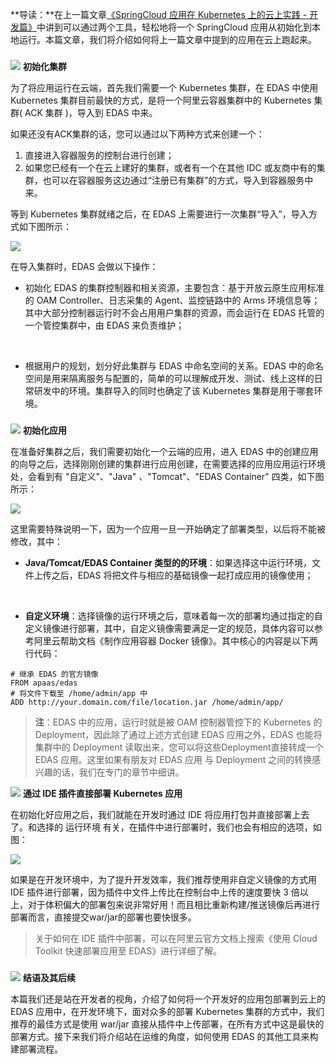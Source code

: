 **导读：**在上一篇文章[《SpringCloud 应用在 Kubernetes 上的云上实践 - 开发篇》](https://www.yuque.com/xiankanpengyouquandisitiaodongtai/wewxb3/hw0mpc)中讲到可以通过两个工具，轻松地将一个 SpringCloud 应用从初始化到本地运行。本篇文章，我们将介绍如何将上一篇文章中提到的应用在云上跑起来。

### 
![](https://cdn.nlark.com/yuque/0/2020/gif/1169676/1601289240324-2cfef487-4989-4ce3-a96b-dbf38cde7d2d.gif#height=64&id=XUaa0&originHeight=10&originWidth=22&originalType=binary&ratio=1&rotation=0&showTitle=false&size=0&status=done&style=none&title=&width=140)
**初始化集群**

为了将应用运行在云端，首先我们需要一个 Kubernetes 集群，在 EDAS 中使用 Kubernetes 集群目前最快的方式，是将一个阿里云容器集群中的 Kubernetes 集群( ACK 集群 )，导入到 EDAS 中来。

如果还没有ACK集群的话，您可以通过以下两种方式来创建一个：

1. 直接进入容器服务的控制台进行创建；
2. 如果您已经有一个在云上建好的集群，或者有一个在其他 IDC 或友商中有的集群，也可以在容器服务这边通过“注册已有集群”的方式，导入到容器服务中来。

等到 Kubernetes 集群就绪之后，在 EDAS 上需要进行一次集群“导入”，导入方式如下图所示：

![](https://cdn.nlark.com/yuque/0/2020/jpeg/1169676/1601289240321-bb5efefe-a386-467d-b7ea-825b61fb23f8.jpeg?x-oss-process=image%2Fwatermark%2Ctype_d3F5LW1pY3JvaGVp%2Csize_78%2Ctext_5rK554K45bCP5rOi%2Ccolor_FFFFFF%2Cshadow_50%2Ct_80%2Cg_se%2Cx_10%2Cy_10#averageHue=%23fefdfb&height=956&id=okwmp&originHeight=956&originWidth=2734&originalType=binary&ratio=1&rotation=0&showTitle=false&size=0&status=done&style=none&title=&width=2734)

在导入集群时，EDAS 会做以下操作：

- 初始化 EDAS 的集群控制器和相关资源，主要包含：基于开放云原生应用标准的 OAM Controller、日志采集的 Agent、监控链路中的 Arms 环境信息等；其中大部分控制器运行时不会占用用户集群的资源，而会运行在 EDAS 托管的一个管控集群中，由 EDAS 来负责维护；

 

- 根据用户的规划，划分好此集群与 EDAS 中命名空间的关系。EDAS 中的命名空间是用来隔离服务与配置的，简单的可以理解成开发、测试、线上这样的日常研发中的环境。集群导入的同时也确定了该 Kubernetes 集群是用于哪套环境。

### 
![](https://cdn.nlark.com/yuque/0/2020/gif/1169676/1601289240260-4f43b455-5276-441c-993a-26cbc17f4b8f.gif#height=64&id=KnFWh&originHeight=10&originWidth=22&originalType=binary&ratio=1&rotation=0&showTitle=false&size=0&status=done&style=none&title=&width=140)
**初始化应用**

在准备好集群之后，我们需要初始化一个云端的应用，进入 EDAS 中的创建应用的向导之后，选择刚刚创建的集群进行应用创建，在需要选择的应用应用运行环境处，会看到有 "自定义"、"Java" 、"Tomcat"、"EDAS Container" 四类，如下图所示：

![](https://cdn.nlark.com/yuque/0/2020/jpeg/1169676/1601289240332-a6d3781b-5b26-49f1-8264-f9093c4c0f45.jpeg?x-oss-process=image%2Fwatermark%2Ctype_d3F5LW1pY3JvaGVp%2Csize_73%2Ctext_5rK554K45bCP5rOi%2Ccolor_FFFFFF%2Cshadow_50%2Ct_80%2Cg_se%2Cx_10%2Cy_10#averageHue=%23fafafa&height=1276&id=HqXf9&originHeight=1276&originWidth=2560&originalType=binary&ratio=1&rotation=0&showTitle=false&size=0&status=done&style=none&title=&width=2560)

这里需要特殊说明一下，因为一个应用一旦一开始确定了部署类型，以后将不能被修改，其中：

- **Java/Tomcat/EDAS Container 类型的的环境**：如果选择这中运行环境，文件上传之后，EDAS 将把文件与相应的基础镜像一起打成应用的镜像使用；

 

- **自定义环境**：选择镜像的运行环境之后，意味着每一次的部署均通过指定的自定义镜像进行部署，其中，自定义镜像需要满足一定的规范，具体内容可以参考阿里云帮助文档《制作应用容器 Docker 镜像》。其中核心的内容是以下两行代码：

```
# 继承 EDAS 的官方镜像
FROM apaas/edas
# 将文件下载至 /home/admin/app 中
ADD http://your.domain.com/file/location.jar /home/admin/app/
```

> **注**：EDAS 中的应用，运行时就是被 OAM 控制器管控下的 Kubernetes 的 Deployment，因此除了通过上述方式创建 EDAS 应用之外，EDAS 也能将集群中的 Deployment 读取出来，您可以将这些Deployment直接转成一个 EDAS 应用。这里如果有朋友对 EDAS 应用 与 Deployment 之间的转换感兴趣的话，我们在专门的章节中细讲。


![](https://cdn.nlark.com/yuque/0/2020/gif/1169676/1601289240338-b744b287-f9ab-4838-9771-b02e048c977b.gif#height=64&id=YO6FB&originHeight=10&originWidth=22&originalType=binary&ratio=1&rotation=0&showTitle=false&size=0&status=done&style=none&title=&width=140)
**通过 IDE 插件直接部署 Kubernetes 应用**

在初始化好应用之后，我们就能在开发时通过 IDE 将应用打包并直接部署上去了。和选择的 运行环境 有关，在插件中进行部署时，我们也会有相应的选项，如图：

![](https://cdn.nlark.com/yuque/0/2020/jpeg/1169676/1601289240296-75536fbd-5eaf-4e4b-948a-051781a931d7.jpeg?x-oss-process=image%2Fwatermark%2Ctype_d3F5LW1pY3JvaGVp%2Csize_41%2Ctext_5rK554K45bCP5rOi%2Ccolor_FFFFFF%2Cshadow_50%2Ct_80%2Cg_se%2Cx_10%2Cy_10#averageHue=%233f4347&height=1228&id=BdKds&originHeight=1228&originWidth=1456&originalType=binary&ratio=1&rotation=0&showTitle=false&size=0&status=done&style=none&title=&width=1456)

如果是在开发环境中，为了提升开发效率，我们推荐使用非自定义镜像的方式用 IDE 插件进行部署，因为插件中文件上传比在控制台中上传的速度要快 3 倍以上，对于体积偏大的部署包来说非常好用！而且相比重新构建/推送镜像后再进行部署而言，直接提交war/jar的部署也要快很多。

> 关于如何在 IDE 插件中部署，可以在阿里云官方文档上搜索《使用 Cloud Toolkit 快速部署应用至 EDAS》进行详细了解。


### 
![](https://cdn.nlark.com/yuque/0/2020/gif/1169676/1601289240359-1236203e-a41a-4d8c-ac6b-a5985747f38b.gif#height=64&id=ryzGL&originHeight=10&originWidth=22&originalType=binary&ratio=1&rotation=0&showTitle=false&size=0&status=done&style=none&title=&width=140)
**结语及其后续**

本篇我们还是站在开发者的视角，介绍了如何将一个开发好的应用包部署到云上的 EDAS 应用中，在开发环境下，面对众多的部署 Kubernetes 集群的方式中，我们推荐的最佳方式是使用 war/jar 直接从插件中上传部署，在所有方式中这是最快的部署方式。接下来我们将介绍站在运维的角度，如何使用 EDAS 的其他工具来构建部署流程。
